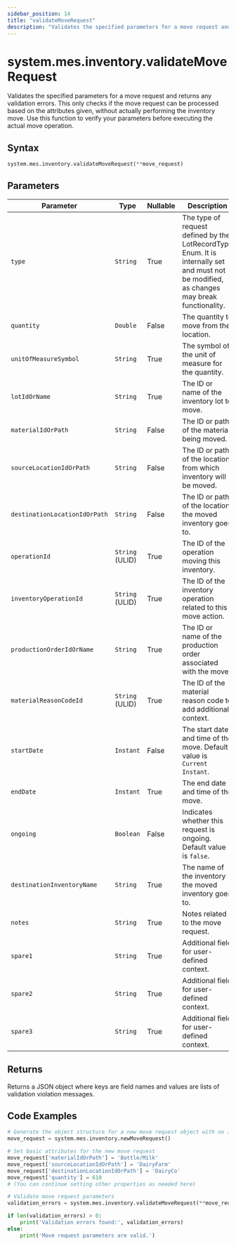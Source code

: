 ```yaml
---
sidebar_position: 14
title: "validateMoveRequest"
description: "Validates the specified parameters for a move request and returns any validation errors."
---
```


# system.mes.inventory.validateMoveRequest

Validates the specified parameters for a move request and returns any validation errors. This only checks if the move request can be processed based on the attributes given, without actually performing the inventory move. Use this function to verify your parameters before executing the actual move operation.

## Syntax

```python
system.mes.inventory.validateMoveRequest(**move_request)
```

## Parameters

| Parameter                     | Type            | Nullable | Description                                                                                                                               |
|-------------------------------|-----------------|----------|-------------------------------------------------------------------------------------------------------------------------------------------|
| `type`                        | `String`        | True     | The type of request defined by the LotRecordType Enum. It is internally set and must not be modified, as changes may break functionality. |
| `quantity`                    | `Double`        | False    | The quantity to move from the location.                                                                                                   |
| `unitOfMeasureSymbol`         | `String`        | True     | The symbol of the unit of measure for the quantity.                                                                                       |
| `lotIdOrName`                 | `String`        | True     | The ID or name of the inventory lot to move.                                                                                              |
| `materialIdOrPath`            | `String`        | False    | The ID or path of the material being moved.                                                                                               |
| `sourceLocationIdOrPath`      | `String`        | False    | The ID or path of the location from which inventory will be moved.                                                                        |
| `destinationLocationIdOrPath` | `String`        | False    | The ID or path of the location the moved inventory goes to.                                                                               |
| `operationId`                 | `String` (ULID) | True     | The ID of the operation moving this inventory.                                                                                            |
| `inventoryOperationId`        | `String` (ULID) | True     | The ID of the inventory operation related to this move action.                                                                            |
| `productionOrderIdOrName`     | `String`        | True     | The ID or name of the production order associated with the move.                                                                          |
| `materialReasonCodeId`        | `String` (ULID) | True     | The ID of the material reason code to add additional context.                                                                             |
| `startDate`                   | `Instant`       | False    | The start date and time of the move. Default value is `Current Instant`.                                                                  |
| `endDate`                     | `Instant`       | True     | The end date and time of the move.                                                                                                        |
| `ongoing`                     | `Boolean`       | False    | Indicates whether this request is ongoing. Default value is `false`.                                                                      |
| `destinationInventoryName`    | `String`        | True     | The name of the inventory the moved inventory goes to.                                                                                    |
| `notes`                       | `String`        | True     | Notes related to the move request.                                                                                                        |
| `spare1`                      | `String`        | True     | Additional field for user-defined context.                                                                                                |
| `spare2`                      | `String`        | True     | Additional field for user-defined context.                                                                                                |
| `spare3`                      | `String`        | True     | Additional field for user-defined context.                                                                                                |

## Returns

Returns a JSON object where keys are field names and values are lists of validation violation messages.

## Code Examples

```python
# Generate the object structure for a new move request object with no initial arguments
move_request = system.mes.inventory.newMoveRequest()

# Set basic attributes for the new move request
move_request['materialIdOrPath'] = 'Bottle/Milk'
move_request['sourceLocationIdOrPath'] = 'DairyFarm'
move_request['destinationLocationIdOrPath'] = 'DairyCo'
move_request['quantity'] = 610
# (You can continue setting other properties as needed here)

# Validate move request parameters
validation_errors = system.mes.inventory.validateMoveRequest(**move_request)

if len(validation_errors) > 0:
    print('Validation errors found:', validation_errors)
else:
    print('Move request parameters are valid.')
```
